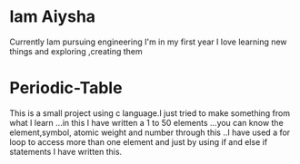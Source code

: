 # Iam Aiysha
Currently Iam pursuing engineering 
I'm in my first year 
I love learning new things 
and exploring ,creating them


# Periodic-Table
This is a small project using c language.I just tried to make something from what I learn ...in this I have written a 1 to 50 elements ...you can know the element,symbol, atomic weight and number through this ..I have used a for loop to access more than one element and just by using if and else if statements I have written this.
